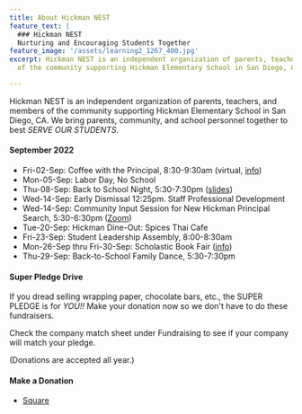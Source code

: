 ```yaml
---
title: About Hickman NEST
feature_text: |
  ### Hickman NEST
  Nurturing and Encouraging Students Together
feature_image: '/assets/learning2_1267_400.jpg'
excerpt: Hickman NEST is an independent organization of parents, teachers, and members
  of the community supporting Hickman Elementary School in San Diego, CA.

---
```

Hickman NEST is an independent organization of parents, teachers, and members of the community supporting Hickman Elementary School in San Diego, CA. We bring parents, community, and school personnel together to best _SERVE OUR STUDENTS_.

#### September 2022

* Fri-02-Sep: Coffee with the Principal, 8:30-9:30am (virtual, [info](https://drive.google.com/file/d/1m74OJIXRmNw8GsWVgW9sqbbm8qnIuxTg/view))
* Mon-05-Sep: Labor Day, No School
* Thu-08-Sep: Back to School Night, 5:30-7:30pm ([slides](http://track.spe.schoolmessenger.com/f/a/bs3pgzj6IHdxL82qoboLLA\~\~/AAAAAQA\~/RgRk_KaVP0R1aHR0cHM6Ly9tc2cuc2Nob29sbWVzc2VuZ2VyLmNvbS9tLz9zPUFhanNEelN2NUhZJm1hbD1mZjk2MzczYWYyNDQ4MGEwMzE3YzE0MGVhNDg3NjQ2NmU0YTFiMjQ5OWQ0NDRhOTY3YTExZWE5ZDZkMjU5N2Q0VwdzY2hvb2xtQgpjFxVzG2No6KRBUhNyamMuYWRtaW5AZ21haWwuY29tWAQAAAAB))
* Wed-14-Sep: Early Dismissal 12:25pm. Staff Professional Development
* Wed-14-Sep: Community Input Session for New Hickman Principal Search, 5:30-6:30pm ([Zoom](https://sandiegounified.zoom.us/j/83758153759))
* Tue-20-Sep: Hickman Dine-Out: Spices Thai Cafe
* Fri-23-Sep: Student Leadership Assembly, 8:00-8:30am
* Mon-26-Sep thru Fri-30-Sep: Scholastic Book Fair ([info](http://track.spe.schoolmessenger.com/f/a/jOv6lyw05zED_00WEs0OrQ\~\~/AAAAAQA\~/RgRk_KaVP0R1aHR0cHM6Ly9tc2cuc2Nob29sbWVzc2VuZ2VyLmNvbS9tLz9zPUFhanNEelN2NUhZJm1hbD05Y2MwNmJhMDIwNzg2YWVmN2YxYTQ0Yzg5Y2ViMzk1NDFkOGI3ODkxYjE2YTYzN2E1ZjFlMDQ2MWI0OThmMGIzVwdzY2hvb2xtQgpjFxVzG2No6KRBUhNyamMuYWRtaW5AZ21haWwuY29tWAQAAAAB))
* Thu-29-Sep: Back-to-School Family Dance, 5:30-7:30pm

#### Super Pledge Drive

If you dread selling wrapping paper, chocolate bars, etc., the SUPER PLEDGE is for _YOU!!_ Make your donation now so we don't have to do these fundraisers.

Check the company match sheet under Fundraising to see if your company will match your pledge.

(Donations are accepted all year.)

#### Make a Donation

* [Square](https://hickman-nest.square.site)